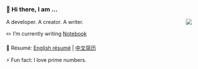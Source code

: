 ### 👋 Hi there, I am ...

<img align="right" src="https://github-readme-stats.vercel.app/api/top-langs/?username=xhdnoah&layout=compact" />

A developer. A creator. A writer.

:pencil2: I’m currently writing [Notebook](https://xuhaidong.notion.site/Notebook-64b1eb7a46384232a788bd5f8e974103)

:page_facing_up: Résumé: [English résumé](https://github.com/xhdnoah/resume/blob/master/resume.pdf) | [中文简历](https://github.com/xhdnoah/resume/blob/master/resume-zh.pdf)

⚡ Fun fact: I love prime numbers.

